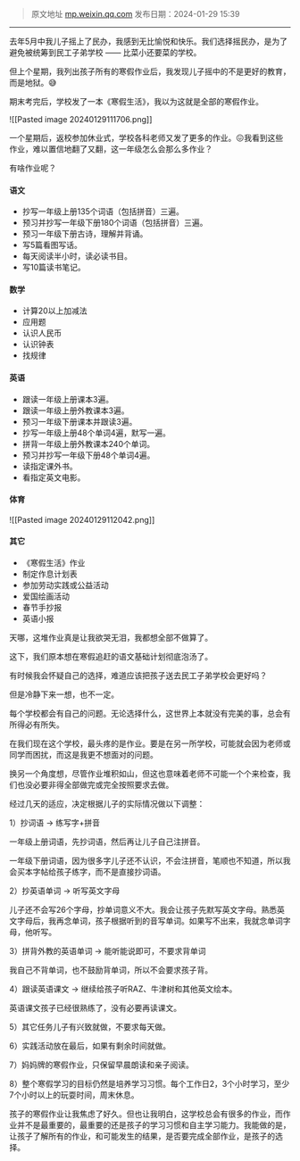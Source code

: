 > 原文地址 [mp.weixin.qq.com](https://mp.weixin.qq.com/s/VReqnHcYpm7cYnlfIaZOAA)
> 发布日期：2024-01-29 15:39
---


去年5月中我儿子摇上了民办，我感到无比愉悦和快乐。我们选择摇民办，是为了避免被统筹到民工子弟学校 —— 比菜小还要菜的学校。

但上个星期，我列出孩子所有的寒假作业后，我发现儿子摇中的不是更好的教育，而是地狱。😅

期末考完后，学校发了一本《寒假生活》，我以为这就是全部的寒假作业。

![[Pasted image 20240129111706.png]]

一个星期后，返校参加休业式，学校各科老师又发了更多的作业。😖我看到这些作业，难以置信地翻了又翻，这​一年级怎么会那么多作业？​

有啥作业呢？

#### 语文
- 抄写一年级上册135个词语（包括拼音）三遍。
- 预习并抄写一年级下册180个词语（包括拼音）三遍。
- 预习一年级下册古诗，理解并背诵。
- 写5篇看图写话。
- 每天阅读半小时，读必读书目。
- 写10篇读书笔记。

#### 数学
- 计算20以上加减法
- 应用题
- 认识人民币
- 认识钟表
- 找规律

#### 英语
- 跟读一年级上册课本3遍。
- 跟读一年级上册外教课本3遍。
- 预习一年级下册课本并跟读3遍。
- 抄写一年级上册48个单词4遍，默写一遍。
- 拼背一年级上册外教课本240个单词。
- 预习并抄写一年级下册48个单词4遍。
- 读指定课外书。
- 看指定英文电影。

#### 体育
![[Pasted image 20240129112042.png]]

#### 其它
- 《寒假生活》作业
- 制定作息计划表
- 参加劳动实践或公益活动
- 爱国绘画活动
- 春节手抄报
- 英语小报


天哪，这堆作业真是让我欲哭无泪，我都想全部不做算了。

这下，我们原本想在寒假追赶的语文基础计划彻底泡汤了。

有时候我会怀疑自己的选择，难道应该把孩子送去民工子弟学校会更好吗？

但是冷静下来一想，也不一定。

每个学校都会有自己的问题。无论选择什么，这世界上本就没有完美的事，总会有所得必有所失。

在我们现在这个学校，最头疼的是作业。要是在另一所学校，可能就会因为老师或同学而困扰，而这是我更不想面对的问题。

换另一个角度想，尽管作业堆积如山，但这也意味着老师不可能一个个来检查，我们也没必要非得全部做完或完全按照要求去做。


经过几天的适应，决定根据儿子的实际情况做以下调整：

1）抄词语 → 练写字+拼音

一年级上册词语，先抄词语，然后再让儿子自己注拼音。

一年级下册词语，因为很多字儿子还不认识，不会注拼音，笔顺也不知道，所以我会买本字帖给孩子练字，而不是直接抄词语。

2）抄英语单词 → 听写英文字母

儿子还不会写26个字母，抄单词意义不大。我会让孩子先默写英文字母。熟悉英文字母后，我再念单词，孩子根据听到的音写单词。如果写不出来，我就念单词字母，他听写。

3）拼背外教的英语单词 → 能听能说即可，不要求背单词

我自己不背单词，也不鼓励背单词，所以不会要求孩子背。

4）跟读英语课文 → 继续给孩子听RAZ、牛津树和其他英文绘本。

英语课文孩子已经很熟练了，没有必要再读课文。

5）其它任务儿子有兴致就做，不要求每天做。

6）实践活动放在最后，如果有剩余时间就做。

7）妈妈牌的寒假作业，只保留早晨朗读和亲子阅读。

8）整个寒假学习的目标仍然是培养学习习惯。每个工作日2，3个小时学习，至少7个小时以上的玩耍时间，周末休息。

孩子的寒假作业让我焦虑了好久。但也让我明白，这学校总会有很多的作业，而作业并不是最重要的，最重要的还是孩子的学习习惯和自主学习能力。我能做的是，让孩子了解所有的作业，和可能发生的结果，是否要完成全部作业，是孩子的选择。